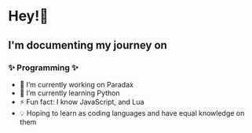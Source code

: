 # Hey!👋 
## I'm documenting my journey on
### ✨ Programming ✨

- 🔭 I’m currently working on Paradax
- 🌱 I’m currently learning Python
- ⚡ Fun fact: I know JavaScript, and Lua
- 💡 Hoping to learn as coding languages and have equal knowledge on them

<!--
**Mstir16/Mstir16** is a ✨ _special_ ✨ repository because its `README.md` (this file) appears on your GitHub profile.

Here are some ideas to get you started:

- 🔭 I’m currently working on ...
- 🌱 I’m currently learning ...
- 👯 I’m looking to collaborate on ...
- 🤔 I’m looking for help with ...
- 💬 Ask me about ...
- 📫 How to reach me: ...
- 😄 Pronouns: ...
- ⚡ Fun fact: ...
-->
